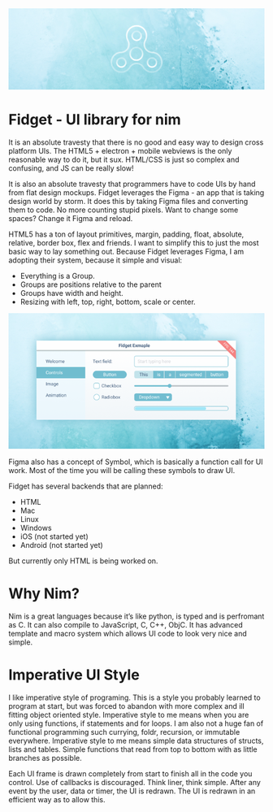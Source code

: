 <img src="examples/banner.png">

# Fidget - UI library for nim

It is an absolute travesty that there is no good and easy way to design cross platform UIs. The HTML5 + electron + mobile webviews is the only reasonable way to do it, but it sux. HTML/CSS is just so complex and confusing, and JS can be really slow!

It is also an absolute travesty that programmers have to code UIs by hand from flat design mockups. Fidget leverages the Figma - an app that is taking design world by storm. It does this by taking Figma files and converting them to code. No more counting stupid pixels. Want to change some spaces? Change it Figma and reload.

HTML5 has a ton of layout primitives, margin, padding, float, absolute, relative, border box, flex and friends. I want to simplify this to just the most basic way to lay something out. Because Fidget leverages Figma, I am adopting their system, because it simple and visual:

* Everything is a Group.
* Groups are positions relative to the parent
* Groups have width and height.
* Resizing with left, top, right, bottom, scale or center.

<p align="center">
  <img src="examples/uiExampleIce.png">
</p>

Figma also has a concept of Symbol, which is basically a function call for UI work. Most of the time you will be calling these symbols to draw UI.

Fidget has several backends that are planned:
* HTML
* Mac
* Linux
* Windows
* iOS (not started yet)
* Android (not started yet)

But currently only HTML is being worked on.

# Why Nim?

Nim is a great languages because it’s like python, is typed and is perfromant as C. It can also compile to JavaScript, C, C++, ObjC. It has advanced template and macro system which allows UI code to look very nice and simple.

# Imperative UI Style

I like imperative style of programing. This is a style you probably learned to program at start, but was forced to abandon with more complex and ill fitting object oriented style. Imperative style to me means when you are only using functions, if statements and for loops. I am also not a huge fan of functional programming such currying, foldr, recursion, or immutable everywhere. Imperative style to me means simple data structures of structs, lists and tables. Simple functions that read from top to bottom with as little branches as possible.

Each UI frame is drawn completely from start to finish all in the code you control. Use of callbacks is discouraged. Think liner, think simple. After any event by the user, data or timer, the UI is redrawn. The UI is redrawn in an efficient way as to allow this.





